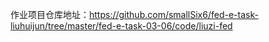 作业项目仓库地址：https://github.com/smallSix6/fed-e-task-liuhuijun/tree/master/fed-e-task-03-06/code/liuzi-fed
